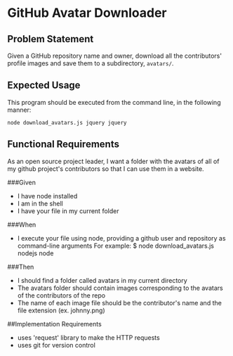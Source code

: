 # GitHub Avatar Downloader

## Problem Statement

Given a GitHub repository name and owner, download all the contributors' profile images and save them to a subdirectory, `avatars/`.

## Expected Usage

This program should be executed from the command line, in the following manner:

`node download_avatars.js jquery jquery`

## Functional Requirements
As an open source project leader,
I want a folder with the avatars of all of my github project's contributors
so that I can use them in a website.

###Given

- I have node installed
- I am in the shell
- I have your file in my current folder

###When

- I execute your file using node, providing a github user and repository as command-line arguments For example: $ node download_avatars.js nodejs node

###Then

- I should find a folder called avatars in my current directory
- The avatars folder should contain images corresponding to the avatars of the contributors of the repo
- The name of each image file should be the contributor's name and the file extension (ex. johnny.png)

##Implementation Requirements

- uses 'request' library to make the HTTP requests
- uses git for version control